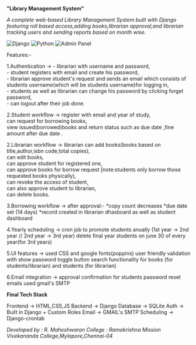 **"Library Management System"**

*A complete web-based Library Management System built with Django featuring roll based access,adding books,librarian approval,and librarian tracking users and sending reports based on month wise.*

![Django](https://img.shields.io/badge/Django-3.2%2B-red?logo=django)
![Python](https://img.shields.io/badge/Python-3.8%2B-blue?logo=python)
![Admin Panel](https://img.shields.io/badge/Admin%20Panel-Django-green)

Features:-

1.Authentication ->   - librarian with username and password,  
                      - student registers with email and create his password,  
                      - librarian approve student's request and sends an email which consists of students username(which will be students username)for logging in,  
                      - students as well as librarian can change his password by clicking forget password,  
                      - can logout after their job done.
  
2.Student workflow ->   register with email and year of study,  
                        can request for borrowing books,  
                        view issued(borrowed)books and return status such as due date ,fine amount after due date .  
                          
2.Librarian workflow -> librarian can add books(books based on title,author,isbn code,total copies),  
                        can edit books,  
                        can approve student for registered one,  
                        can approve books for borrow request [note:students only borrow those requested books physically),  
                        can revoke the access of student,  
                        can also approve student to librarian,  
                        can delete books.  

3.Borrowing workflow -> after approval:-
                                        *copy count decreases
                                        *due date set (14 days)
                                        *record created in librarian dhasboard as well as student dashboard

4.Yearly scheduling -> cron job to promote students anually (1st year -> 2nd year // 2nd year -> 3rd year)
                       delete final year students on june 30 of every year(for 3rd years)
              
5.UI features -> used CSS and google fonts(poppins)
                  user friendly validation with show password toggle button
                  search functionality for books (for students/librarian) and students (for librarian)        
                          
6.Email integration -> approval confirmation for students
                       password reset emails
                       used gmail's SMTP


**Final Tech Stack**

Frontend -> HTML,CSS,JS
Backend -> Django
Database -> SQLite
Auth -> Built in Django + Custom Roles
Email -> GMAIL's SMTP 
Scheduling -> Django-crontab






*Developed by : R. Maheshwaran
College : Ramakrishna Mission Vivekananda College,Mylapore,Chennai-04*
